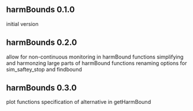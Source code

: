 harmBounds 0.1.0
------------------
initial version


harmBounds 0.2.0
------------------
allow for non-continuous monitoring in harmBound functions
simplifying and harmonzing large parts of harmBound functions 
renaming options for sim_saftey_stop and findbound

harmBounds 0.3.0
------------------
plot functions
specification of alternative in getHarmBound
